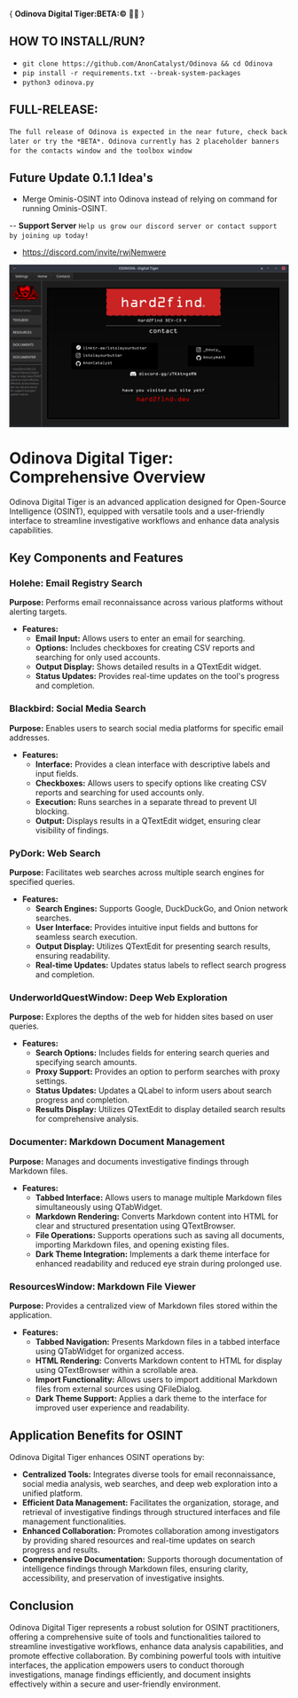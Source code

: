 { **Odinova Digital Tiger:BETA:©️** 🕵️‍♂️ }

## HOW TO INSTALL/RUN?
- ```git clone https://github.com/AnonCatalyst/Odinova && cd Odinova```
- ```pip install -r requirements.txt --break-system-packages```
- ```python3 odinova.py```

## FULL-RELEASE: 
`The full release of Odinova is expected in the near future, check back later or try the *BETA*. Odinova currently has 2 placeholder banners for the contacts window and the toolbox window`

## Future Update 0.1.1 Idea's 
- Merge Ominis-OSINT into Odinova instead of relying on command for running Ominis-OSINT.

-- **Support Server** `Help us grow our discord server or contact support by joining up today!` 
- https://discord.com/invite/rwjNemwere

<img src="img/screenshot.png" alt="Odinova Digital Tiger - Screenshot" style="max-width: 100%; height: auto; display: block; margin: 0 auto;">

# Odinova Digital Tiger: Comprehensive Overview

Odinova Digital Tiger is an advanced application designed for Open-Source Intelligence (OSINT), equipped with versatile tools and a user-friendly interface to streamline investigative workflows and enhance data analysis capabilities.

## Key Components and Features

### Holehe: Email Registry Search

**Purpose:** Performs email reconnaissance across various platforms without alerting targets.

- **Features:**
  - **Email Input:** Allows users to enter an email for searching.
  - **Options:** Includes checkboxes for creating CSV reports and searching for only used accounts.
  - **Output Display:** Shows detailed results in a QTextEdit widget.
  - **Status Updates:** Provides real-time updates on the tool's progress and completion.

### Blackbird: Social Media Search

**Purpose:** Enables users to search social media platforms for specific email addresses.

- **Features:**
  - **Interface:** Provides a clean interface with descriptive labels and input fields.
  - **Checkboxes:** Allows users to specify options like creating CSV reports and searching for used accounts only.
  - **Execution:** Runs searches in a separate thread to prevent UI blocking.
  - **Output:** Displays results in a QTextEdit widget, ensuring clear visibility of findings.

### PyDork: Web Search

**Purpose:** Facilitates web searches across multiple search engines for specified queries.

- **Features:**
  - **Search Engines:** Supports Google, DuckDuckGo, and Onion network searches.
  - **User Interface:** Provides intuitive input fields and buttons for seamless search execution.
  - **Output Display:** Utilizes QTextEdit for presenting search results, ensuring readability.
  - **Real-time Updates:** Updates status labels to reflect search progress and completion.

### UnderworldQuestWindow: Deep Web Exploration

**Purpose:** Explores the depths of the web for hidden sites based on user queries.

- **Features:**
  - **Search Options:** Includes fields for entering search queries and specifying search amounts.
  - **Proxy Support:** Provides an option to perform searches with proxy settings.
  - **Status Updates:** Updates a QLabel to inform users about search progress and completion.
  - **Results Display:** Utilizes QTextEdit to display detailed search results for comprehensive analysis.

### Documenter: Markdown Document Management

**Purpose:** Manages and documents investigative findings through Markdown files.

- **Features:**
  - **Tabbed Interface:** Allows users to manage multiple Markdown files simultaneously using QTabWidget.
  - **Markdown Rendering:** Converts Markdown content into HTML for clear and structured presentation using QTextBrowser.
  - **File Operations:** Supports operations such as saving all documents, importing Markdown files, and opening existing files.
  - **Dark Theme Integration:** Implements a dark theme interface for enhanced readability and reduced eye strain during prolonged use.

### ResourcesWindow: Markdown File Viewer

**Purpose:** Provides a centralized view of Markdown files stored within the application.

- **Features:**
  - **Tabbed Navigation:** Presents Markdown files in a tabbed interface using QTabWidget for organized access.
  - **HTML Rendering:** Converts Markdown content to HTML for display using QTextBrowser within a scrollable area.
  - **Import Functionality:** Allows users to import additional Markdown files from external sources using QFileDialog.
  - **Dark Theme Support:** Applies a dark theme to the interface for improved user experience and readability.

## Application Benefits for OSINT

Odinova Digital Tiger enhances OSINT operations by:

- **Centralized Tools:** Integrates diverse tools for email reconnaissance, social media analysis, web searches, and deep web exploration into a unified platform.
- **Efficient Data Management:** Facilitates the organization, storage, and retrieval of investigative findings through structured interfaces and file management functionalities.
- **Enhanced Collaboration:** Promotes collaboration among investigators by providing shared resources and real-time updates on search progress and results.
- **Comprehensive Documentation:** Supports thorough documentation of intelligence findings through Markdown files, ensuring clarity, accessibility, and preservation of investigative insights.

## Conclusion

Odinova Digital Tiger represents a robust solution for OSINT practitioners, offering a comprehensive suite of tools and functionalities tailored to streamline investigative workflows, enhance data analysis capabilities, and promote effective collaboration. By combining powerful tools with intuitive interfaces, the application empowers users to conduct thorough investigations, manage findings efficiently, and document insights effectively within a secure and user-friendly environment.

